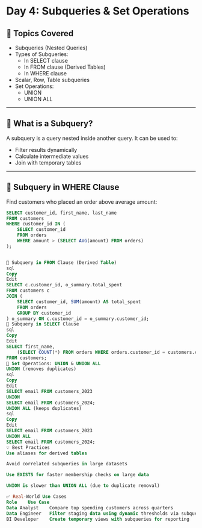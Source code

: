 # Day 4: Subqueries & Set Operations

## 🔹 Topics Covered
- Subqueries (Nested Queries)
- Types of Subqueries:
  - In SELECT clause
  - In FROM clause (Derived Tables)
  - In WHERE clause
- Scalar, Row, Table subqueries
- Set Operations:
  - UNION
  - UNION ALL

---

## 📌 What is a Subquery?
A subquery is a query nested inside another query. It can be used to:
- Filter results dynamically
- Calculate intermediate values
- Join with temporary tables

---

## 📘 Subquery in WHERE Clause
Find customers who placed an order above average amount:
```sql
SELECT customer_id, first_name, last_name
FROM customers
WHERE customer_id IN (
    SELECT customer_id
    FROM orders
    WHERE amount > (SELECT AVG(amount) FROM orders)
);


📘 Subquery in FROM Clause (Derived Table)
sql
Copy
Edit
SELECT c.customer_id, o_summary.total_spent
FROM customers c
JOIN (
    SELECT customer_id, SUM(amount) AS total_spent
    FROM orders
    GROUP BY customer_id
) o_summary ON c.customer_id = o_summary.customer_id;
📘 Subquery in SELECT Clause
sql
Copy
Edit
SELECT first_name,
    (SELECT COUNT(*) FROM orders WHERE orders.customer_id = customers.customer_id) AS total_orders
FROM customers;
🔁 Set Operations: UNION & UNION ALL
UNION (removes duplicates)
sql
Copy
Edit
SELECT email FROM customers_2023
UNION
SELECT email FROM customers_2024;
UNION ALL (keeps duplicates)
sql
Copy
Edit
SELECT email FROM customers_2023
UNION ALL
SELECT email FROM customers_2024;
💡 Best Practices
Use aliases for derived tables

Avoid correlated subqueries in large datasets

Use EXISTS for faster membership checks on large data

UNION is slower than UNION ALL (due to duplicate removal)

✅ Real-World Use Cases
Role	Use Case
Data Analyst	Compare top spending customers across quarters
Data Engineer	Filter staging data using dynamic thresholds via subquery
BI Developer	Create temporary views with subqueries for reporting
